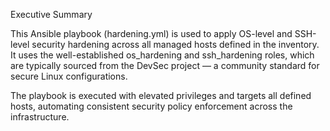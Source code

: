  Executive Summary

This Ansible playbook (hardening.yml) is used to apply OS-level and SSH-level security hardening across all managed hosts defined in the inventory. It uses the well-established os_hardening and ssh_hardening roles, which are typically sourced from the DevSec project — a community standard for secure Linux configurations.

The playbook is executed with elevated privileges and targets all defined hosts, automating consistent security policy enforcement across the infrastructure.
